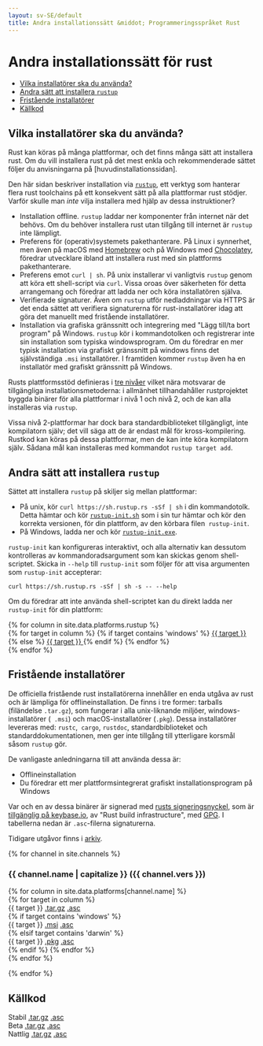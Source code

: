 ```yaml
---
layout: sv-SE/default
title: Andra installationssätt &middot; Programmeringsspråket Rust
---
```


# Andra installationssätt för rust

- [Vilka installatörer ska du använda?](#which)
- [Andra sätt att installera `rustup`](#more-rustup)
- [Fristående installatörer](#standalone)
- [Källkod](#source)

## Vilka installatörer ska du använda?
<span id="which"></span>

Rust kan köras på många plattformar, och det finns många sätt att installera rust.
Om du vill installera rust på det mest enkla och rekommenderade sättet följer du
anvisningarna på [huvudinstallationssidan].

Den här sidan beskriver installation via [`rustup`], ett verktyg som hanterar
flera rust toolchains på ett konsekvent sätt på alla plattformar rust stödjer.
Varför skulle man _inte_ vilja installera med hjälp av dessa instruktioner?

- Installation offline. `rustup` laddar ner komponenter från internet när det
  behövs. Om du behöver installera rust utan tillgång till internet är `rustup`
  inte lämpligt.
- Preferens för (operativ)systemets pakethanterare. På Linux i synnerhet, men
  även på macOS med [Homebrew] och på Windows med [Chocolatey], föredrar
  utvecklare ibland att installera rust med sin plattforms pakethanterare.
- Preferens emot `curl | sh`. På unix installerar vi vanligtvis `rustup` genom
  att köra ett shell-script via `curl`. Vissa oroas över säkerheten för detta
  arrangemang och föredrar att ladda ner och köra installatören själva.
- Verifierade signaturer. Även om `rustup` utför nedladdningar via HTTPS är det
  enda sättet att verifiera signaturerna för rust-installatörer idag att göra
  det manuellt med fristående installatörer.
- Installation via grafiska gränssnitt och integrering med
  "Lägg till/ta bort program" på Windows. `rustup` kör i kommandotolken och
  registrerar inte sin installation som typiska windowsprogram. Om du föredrar
  en mer typisk installation via grafiskt gränssnitt på windows finns det
  självständiga `.msi` installatörer. I framtiden kommer `rustup` även ha en
  installatör med grafiskt gränssnitt på Windows.

Rusts plattformsstöd definieras i [tre nivåer][three tiers] vilket nära
motsvarar de tillgängliga installationsmetoderna: i allmänhet tillhandahåller
rustprojektet byggda binärer för alla plattformar i nivå 1 och nivå 2, och de kan
alla installeras via `rustup`.

Vissa nivå 2-plattformar har dock bara standardbiblioteket tillgängligt,
inte kompilatorn själv; det vill säga att de är endast mål för kross-kompilering.
Rustkod kan köras på dessa plattformar, men de kan inte köra kompilatorn själv.
Sådana mål kan installeras med kommandot `rustup target add`.

## Andra sätt att installera `rustup`
<span id="rustup"></span>

Sättet att installera `rustup` på skiljer sig mellan plattformar:

* På unix, kör `curl https://sh.rustup.rs -sSf | sh` i din kommandotolk.
  Detta hämtar och kör [`rustup-init.sh`] som i sin tur hämtar och kör den
  korrekta versionen, för din plattform, av den körbara filen` rustup-init`.
* På Windows, ladda ner och kör [`rustup-init.exe`].

`rustup-init` kan konfigureras interaktivt, och alla alternativ kan dessutom
kontrolleras av kommandoradsargument som kan skickas genom shell-scriptet.
Skicka in `--help` till `rustup-init` som följer för att visa argumenten som
`rustup-init` accepterar:

```
curl https://sh.rustup.rs -sSf | sh -s -- --help
```

Om du föredrar att inte använda shell-scriptet kan du direkt ladda ner
`rustup-init` för din plattform:

<div class="rustup-init-table">
  {% for column in site.data.platforms.rustup %}
  <div>
    {% for target in column %}
    {% if target contains 'windows' %}
    <a href="https://static.rust-lang.org/rustup/dist/{{ target }}/rustup-init.exe">
      {{ target }}
    </a>
    {% else %}
    <a href="https://static.rust-lang.org/rustup/dist/{{ target }}/rustup-init">
      {{ target }}
    </a>
    {% endif %}
    {% endfor %}
  </div>
  {% endfor %}
</div>

## Fristående installatörer
<span id="standalone"></span>

De officiella fristående rust installatörerna innehåller en enda utgåva av rust
och är lämpliga för offlineinstallation. De finns i tre former: tarballs
(filändelse `.tar.gz`), som fungerar i alla unix-liknande miljöer,
windows-installatörer (` .msi`) och macOS-installatörer (`.pkg`). Dessa
installatörer levereras med: `rustc`,` cargo`, `rustdoc`, standardbiblioteket
och standarddokumentationen, men ger inte tillgång till ytterligare korsmål
såsom `rustup` gör.

De vanligaste anledningarna till att använda dessa är:

- Offlineinstallation
- Du föredrar ett mer plattformsintegrerat grafiskt installationsprogram på Windows

Var och en av dessa binärer är signerad med
[rusts signeringsnyckel][Rust signing key], som är
[tillgänglig på keybase.io][available on keybase.io],
av "Rust build infrastructure", med [GPG].
I tabellerna nedan är `.asc`-filerna signaturerna.

Tidigare utgåvor finns i [arkiv][the archives].

{% for channel in site.channels %}

### {{ channel.name | capitalize }} ({{ channel.vers }})
<span id="{{ channel.name }}"></span>

<div class="installer-table {{ channel.name }}">
  {% for column in site.data.platforms[channel.name] %}
  <div>
    {% for target in column %}
    <div>
      <span>{{ target }}</span>
      <a href="https://static.rust-lang.org/dist/rust-{{ channel.package }}-{{ target }}.tar.gz">.tar.gz</a>
      <a href="https://static.rust-lang.org/dist/rust-{{ channel.package }}-{{ target }}.tar.gz.asc">.asc</a>
    </div>
    {% if target contains 'windows' %}
    <div>
      <span>{{ target }}</span>
      <a href="https://static.rust-lang.org/dist/rust-{{ channel.package }}-{{ target }}.msi">.msi</a>
      <a href="https://static.rust-lang.org/dist/rust-{{ channel.package }}-{{ target }}.msi.asc">.asc</a>
    </div>
    {% elsif target contains 'darwin' %}
    <div>
      <span>{{ target }}</span>
      <a href="https://static.rust-lang.org/dist/rust-{{ channel.package }}-{{ target }}.pkg">.pkg</a>
      <a href="https://static.rust-lang.org/dist/rust-{{ channel.package }}-{{ target }}.pkg.asc">.asc</a>
    </div>
    {% endif %}
    {% endfor %}
  </div>
  {% endfor %}
</div>

{% endfor %}

## Källkod
<span id="source"></span>

<div class="installer-table">
  <div>
    <div>
      <span>Stabil</span>
      <a href="https://static.rust-lang.org/dist/rustc-{{ site.stable }}-src.tar.gz">.tar.gz</a>
      <a href="https://static.rust-lang.org/dist/rustc-{{ site.stable }}-src.tar.gz.asc">.asc</a>
    </div>
  </div>
  <div>
    <div>
      <span>Beta</span>
      <a href="https://static.rust-lang.org/dist/rustc-beta-src.tar.gz">.tar.gz</a>
      <a href="https://static.rust-lang.org/dist/rustc-beta-src.gz.asc">.asc</a>
    </div>
  </div>
  <div>
    <div>
      <span>Nattlig</span>
      <a href="https://static.rust-lang.org/dist/rustc-nightly-src.tar.gz">.tar.gz</a>
      <a href="https://static.rust-lang.org/dist/rustc-nightly-src.tar.gz.asc">.asc</a>
    </div>
  </div>
</div>

[installation page]: install.html
[`rustup`]: https://github.com/rust-lang-nursery/rustup.rs
[other-rustup]: https://github.com/rust-lang-nursery/rustup.rs#other-installation-methods
[`rustup-init.exe`]: https://static.rust-lang.org/rustup/dist/i686-pc-windows-gnu/rustup-init.exe
[`rustup-init.sh`]: https://static.rust-lang.org/rustup/rustup-init.sh
[Homebrew]: http://brew.sh/
[Chocolatey]: http://chocolatey.org/
[three tiers]: https://forge.rust-lang.org/platform-support.html
[Rust signing key]: https://static.rust-lang.org/rust-key.gpg.ascii
[GPG]: https://gnupg.org/
[available on keybase.io]: https://keybase.io/rust
[the archives]: https://static.rust-lang.org/dist/index.html

